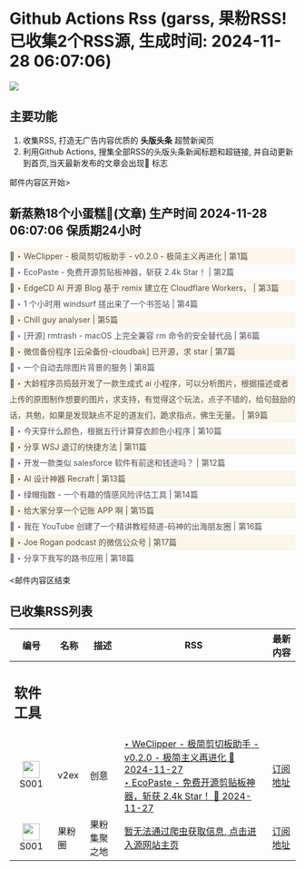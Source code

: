 # Github Actions Rss (garss, 果粉RSS! 已收集2个RSS源, 生成时间: 2024-11-28 06:07:06)

![](https://cdn.jsdelivr.net/gh/xinkeji/garss/_media/ga-rss.png)



## 主要功能
1. 收集RSS, 打造无广告内容优质的 **头版头条** 超赞新闻页
2. 利用Github Actions, 搜集全部RSS的头版头条新闻标题和超链接, 并自动更新到首页,当天最新发布的文章会出现🌈 标志

邮件内容区开始>
<h2>新蒸熟18个小蛋糕🍰(文章) 生产时间 2024-11-28 06:07:06 保质期24小时</h2>

<div style='line-height:3;background-color:#FAF6EA;' ><a href='https://www.v2ex.com/t/1093244#reply0' style="line-height:2;text-decoration:none;display:block;color:#584D49;">🌈 ‣ WeClipper - 极简剪切板助手 - v0.2.0 - 极简主义再进化 | 第1篇</a></div><div style='line-height:3;' ><a href='https://www.v2ex.com/t/1092988#reply106' style="line-height:2;text-decoration:none;display:block;color:#584D49;">🌈 ‣ EcoPaste - 免费开源剪贴板神器，斩获 2.4k Star！ | 第2篇</a></div><div style='line-height:3;background-color:#FAF6EA;' ><a href='https://www.v2ex.com/t/1093240#reply0' style="line-height:2;text-decoration:none;display:block;color:#584D49;">🌈 ‣ EdgeCD AI 开源 Blog 基于 remix 建立在 Cloudflare Workers， | 第3篇</a></div><div style='line-height:3;' ><a href='https://www.v2ex.com/t/1093149#reply13' style="line-height:2;text-decoration:none;display:block;color:#584D49;">🌈 ‣ 1 个小时用 windsurf 搓出来了一个书签站 | 第4篇</a></div><div style='line-height:3;background-color:#FAF6EA;' ><a href='https://www.v2ex.com/t/1093221#reply3' style="line-height:2;text-decoration:none;display:block;color:#584D49;">🌈 ‣ Chill guy analyser | 第5篇</a></div><div style='line-height:3;' ><a href='https://www.v2ex.com/t/1093174#reply9' style="line-height:2;text-decoration:none;display:block;color:#584D49;">🌈 ‣ [开源] rmtrash - macOS 上完全兼容 rm 命令的安全替代品 | 第6篇</a></div><div style='line-height:3;background-color:#FAF6EA;' ><a href='https://www.v2ex.com/t/1092969#reply47' style="line-height:2;text-decoration:none;display:block;color:#584D49;">🌈 ‣ 微信备份程序 [云朵备份-cloudbak] 已开源，求 star | 第7篇</a></div><div style='line-height:3;' ><a href='https://www.v2ex.com/t/1093114#reply3' style="line-height:2;text-decoration:none;display:block;color:#584D49;">🌈 ‣ 一个自动去除图片背景的服务 | 第8篇</a></div><div style='line-height:3;background-color:#FAF6EA;' ><a href='https://www.v2ex.com/t/1093133#reply1' style="line-height:2;text-decoration:none;display:block;color:#584D49;">🌈 ‣ 大龄程序员捣鼓开发了一款生成式 ai 小程序，可以分析图片，根据描述或者上传的原图制作想要的图片，求支持，有觉得这个玩法，点子不错的，给句鼓励的话，共勉，如果是发现缺点不足的道友们，跪求指点，佛生无量。 | 第9篇</a></div><div style='line-height:3;' ><a href='https://www.v2ex.com/t/1093131#reply5' style="line-height:2;text-decoration:none;display:block;color:#584D49;">🌈 ‣ 今天穿什么颜色，根据五行计算穿衣颜色小程序 | 第10篇</a></div><div style='line-height:3;background-color:#FAF6EA;' ><a href='https://www.v2ex.com/t/1093079#reply2' style="line-height:2;text-decoration:none;display:block;color:#584D49;">🌈 ‣ 分享 WSJ 退订的快捷方法 | 第11篇</a></div><div style='line-height:3;' ><a href='https://www.v2ex.com/t/1092983#reply12' style="line-height:2;text-decoration:none;display:block;color:#584D49;">🌈 ‣ 开发一款类似 salesforce 软件有前途和钱途吗？ | 第12篇</a></div><div style='line-height:3;background-color:#FAF6EA;' ><a href='https://www.v2ex.com/t/1093086#reply0' style="line-height:2;text-decoration:none;display:block;color:#584D49;">🌈 ‣ AI 设计神器 Recraft | 第13篇</a></div><div style='line-height:3;' ><a href='https://www.v2ex.com/t/1093069#reply3' style="line-height:2;text-decoration:none;display:block;color:#584D49;">🌈 ‣ 绿帽指数 - 一个有趣的情感风险评估工具 | 第14篇</a></div><div style='line-height:3;background-color:#FAF6EA;' ><a href='https://www.v2ex.com/t/1093031#reply1' style="line-height:2;text-decoration:none;display:block;color:#584D49;">🌈 ‣ 给大家分享一个记账 APP 啊 | 第15篇</a></div><div style='line-height:3;' ><a href='https://www.v2ex.com/t/1092954#reply6' style="line-height:2;text-decoration:none;display:block;color:#584D49;">🌈 ‣ 我在 YouTube 创建了一个精讲教程频道-码神的出海朋友圈 | 第16篇</a></div><div style='line-height:3;background-color:#FAF6EA;' ><a href='https://www.v2ex.com/t/1092985#reply0' style="line-height:2;text-decoration:none;display:block;color:#584D49;">🌈 ‣ Joe Rogan podcast 的微信公众号 | 第17篇</a></div><div style='line-height:3;' ><a href='https://www.v2ex.com/t/1093034#reply0' style="line-height:2;text-decoration:none;display:block;color:#584D49;">🌈 ‣ 分享下我写的路书应用 | 第18篇</a></div>

<邮件内容区结束

## 已收集RSS列表

| 编号 | 名称 | 描述 | RSS | 最新内容 |
| --- | --- | --- | --- | --- |
| <h2 id="软件工具">软件工具</h2> |  |   |  |  |
| <div id="S001" style="text-align: center;"><img src="https://cdn.jsdelivr.net/gh/zhaoolee/garss/_media/favicon/S001.png" width="30px" style="width:30px;height: auto;"/><br><span>S001</span></div> | v2ex | 创意 | [‣ WeClipper - 极简剪切板助手 - v0.2.0 - 极简主义再进化 🌈 2024-11-27](https://www.v2ex.com/t/1093244#reply0)<br/>[‣ EcoPaste - 免费开源剪贴板神器，斩获 2.4k Star！ 🌈 2024-11-27](https://www.v2ex.com/t/1092988#reply106) | [订阅地址](https://www.v2ex.com/feed/tab/creative.xml) |
| <div id="S001" style="text-align: center;"><img src="https://cdn.jsdelivr.net/gh/zhaoolee/garss/_media/favicon/S001.png" width="30px" style="width:30px;height: auto;"/><br><span>S001</span></div> | 果粉圈 | 果粉集聚之地 | [暂无法通过爬虫获取信息, 点击进入源网站主页](https://g0f.cn) | [订阅地址](https://g0f.cn/rss.xml) |



